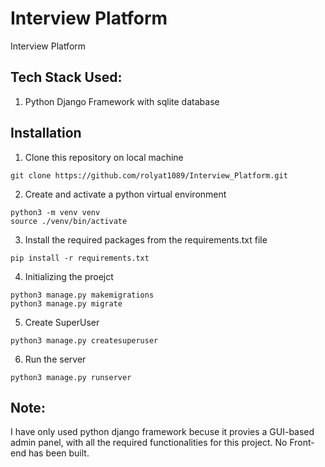 # Interview Platform 
Interview Platform


## Tech Stack Used:
1. Python Django Framework with sqlite database


## Installation
1. Clone this repository on local machine
```
git clone https://github.com/rolyat1089/Interview_Platform.git
```
2. Create and activate a python virtual environment
```
python3 -m venv venv
source ./venv/bin/activate
```
3. Install the required packages from the requirements.txt file
```
pip install -r requirements.txt
```
4. Initializing the proejct
```
python3 manage.py makemigrations
python3 manage.py migrate
```
5. Create SuperUser 
```
python3 manage.py createsuperuser
```
6. Run the server
```
python3 manage.py runserver
```

## Note: 
I have only used python django framework becuse it provies a GUI-based admin panel, with all the required functionalities for this project. 
No Front-end has been built. 
